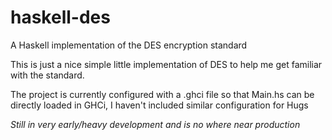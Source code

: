 haskell-des
===========

A Haskell implementation of the DES encryption standard

This is just a nice simple little implementation of DES to help me get familiar with the standard.

The project is currently configured with a .ghci file so that Main.hs can be directly loaded in GHCi, I haven't included similar configuration for Hugs

*Still in very early/heavy development and is no where near production*
